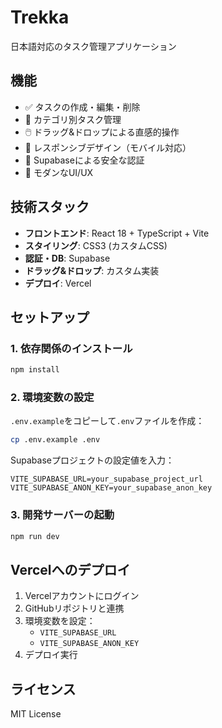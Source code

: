 # Trekka

日本語対応のタスク管理アプリケーション

## 機能

- ✅ タスクの作成・編集・削除
- 📁 カテゴリ別タスク管理
- 🖱️ ドラッグ&ドロップによる直感的操作
- 📱 レスポンシブデザイン（モバイル対応）
- 🔐 Supabaseによる安全な認証
- 🎨 モダンなUI/UX

## 技術スタック

- **フロントエンド**: React 18 + TypeScript + Vite
- **スタイリング**: CSS3 (カスタムCSS)
- **認証・DB**: Supabase
- **ドラッグ&ドロップ**: カスタム実装
- **デプロイ**: Vercel

## セットアップ

### 1. 依存関係のインストール

```bash
npm install
```

### 2. 環境変数の設定

`.env.example`をコピーして`.env`ファイルを作成：

```bash
cp .env.example .env
```

Supabaseプロジェクトの設定値を入力：

```env
VITE_SUPABASE_URL=your_supabase_project_url
VITE_SUPABASE_ANON_KEY=your_supabase_anon_key
```

### 3. 開発サーバーの起動

```bash
npm run dev
```

## Vercelへのデプロイ

1. Vercelアカウントにログイン
2. GitHubリポジトリと連携
3. 環境変数を設定：
   - `VITE_SUPABASE_URL`
   - `VITE_SUPABASE_ANON_KEY`
4. デプロイ実行

## ライセンス

MIT License
